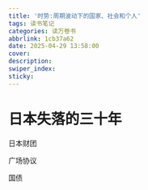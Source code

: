 ```yaml
---
title: '时势:周期波动下的国家、社会和个人'
tags: 读书笔记
categories: 读万卷书
abbrlink: 1cb37a62
date: 2025-04-29 13:58:00
cover:
description:
swiper_index:
sticky:
---
```


# 日本失落的三十年

日本财团

广场协议

国债



